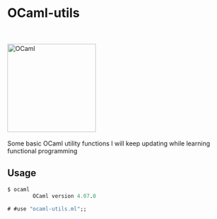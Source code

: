 # OCaml-utils
<br/><br/>
<a href="http://ocaml.org">
  <img src="http://ocaml.org/logo/Colour/PNG/colour-logo.png"
       alt="OCaml"
       width=200px />
</a>
<br/><br/>
Some basic OCaml utility functions I will keep updating while learning functional programming

## Usage
```ocaml
$ ocaml
        OCaml version 4.07.0

# #use "ocaml-utils.ml";;
```
